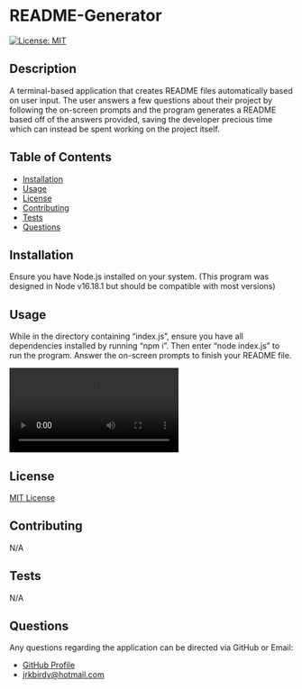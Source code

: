 # README-Generator

[![License: MIT](https://img.shields.io/badge/License-MIT-yellow.svg)](https://opensource.org/licenses/MIT)

## Description

A terminal-based application that creates README files automatically based on user input. The user answers a few questions about their project by following the on-screen prompts and the program generates a README based off of the answers provided, saving the developer precious time which can instead be spent working on the project itself.

## Table of Contents

- [Installation](#Installation)
- [Usage](#Usage)
- [License](#License)
- [Contributing](#Contributing)
- [Tests](#Tests)
- [Questions](#Questions)

## Installation

Ensure you have Node.js installed on your system. (This program was designed in Node v16.18.1 but should be compatible with most versions)

## Usage

While in the directory containing “index.js”, ensure you have all dependencies installed by running “npm i”. Then enter “node index.js” to run the program. Answer the on-screen prompts to finish your README file.

![Demo Video](./DemoVideo/DemonstrationVideo.mp4)

## License

[MIT License](https://opensource.org/licenses/MIT)

## Contributing

N/A

## Tests

N/A

## Questions

Any questions regarding the application can be directed via GitHub or Email:
- [GitHub Profile](https://www.github.com/jacksonr-k)
- jrkbirdy@hotmail.com
